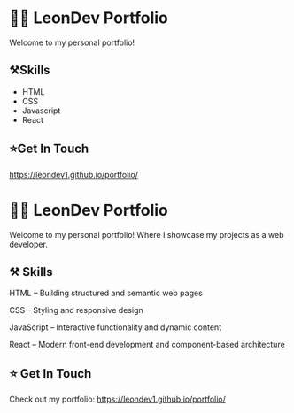 # 🧑‍💻 LeonDev Portfolio

Welcome to my personal portfolio!

## ⚒️Skills

- HTML
- CSS
- Javascript
- React

## ⭐Get In Touch

https://leondev1.github.io/portfolio/

# 🧑‍💻 LeonDev Portfolio

Welcome to my personal portfolio! Where I showcase my projects as a web developer.

## ⚒️ Skills

HTML – Building structured and semantic web pages

CSS – Styling and responsive design

JavaScript – Interactive functionality and dynamic content

React – Modern front-end development and component-based architecture

## ⭐ Get In Touch

Check out my portfolio: https://leondev1.github.io/portfolio/
